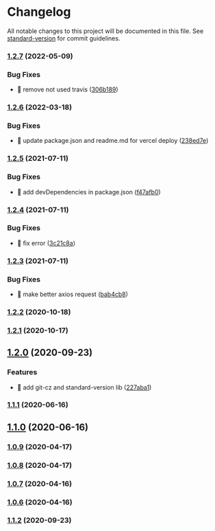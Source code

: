 # Changelog

All notable changes to this project will be documented in this file. See [standard-version](https://github.com/conventional-changelog/standard-version) for commit guidelines.

### [1.2.7](https://github.com/yeukfei02/stolenBike/compare/v1.2.6...v1.2.7) (2022-05-09)


### Bug Fixes

* 🐛 remove not used travis ([306b189](https://github.com/yeukfei02/stolenBike/commit/306b18954b92027af239c706e9c4db7fa1c73235))

### [1.2.6](https://github.com/yeukfei02/stolenBike/compare/v1.2.5...v1.2.6) (2022-03-18)


### Bug Fixes

* 🐛 update package.json and readme.md for vercel deploy ([238ed7e](https://github.com/yeukfei02/stolenBike/commit/238ed7e3b74969623cafd717da19071d43f1bb16))

### [1.2.5](https://github.com/yeukfei02/stolenBike/compare/v1.2.4...v1.2.5) (2021-07-11)


### Bug Fixes

* 🐛 add devDependencies in package.json ([f47afb0](https://github.com/yeukfei02/stolenBike/commit/f47afb006d28d8e11a990197b210dc4fdd160978))

### [1.2.4](https://github.com/yeukfei02/stolenBike/compare/v1.2.3...v1.2.4) (2021-07-11)


### Bug Fixes

* 🐛 fix error ([3c21c8a](https://github.com/yeukfei02/stolenBike/commit/3c21c8afeaaad4974a3143f1df7f5c13a58a3183))

### [1.2.3](https://github.com/yeukfei02/stolenBike/compare/v1.2.2...v1.2.3) (2021-07-11)


### Bug Fixes

* 🐛 make better axios request ([bab4cb8](https://github.com/yeukfei02/stolenBike/commit/bab4cb82f1429a1ccec837e6afdfcc22c6f1da80))

### [1.2.2](https://github.com/yeukfei02/stolenBike/compare/v1.2.1...v1.2.2) (2020-10-18)

### [1.2.1](https://github.com/yeukfei02/stolenBike/compare/v1.2.0...v1.2.1) (2020-10-17)

## [1.2.0](https://github.com/yeukfei02/stolenBike/compare/v1.1.2...v1.2.0) (2020-09-23)


### Features

* 🎸 add git-cz and standard-version lib ([227aba1](https://github.com/yeukfei02/stolenBike/commit/227aba18f158085357acd811d7001d40d9505995))

### [1.1.1](https://github.com/yeukfei02/stolenBike/compare/v1.1.0...v1.1.1) (2020-06-16)

## [1.1.0](https://github.com/yeukfei02/stolenBike/compare/v1.0.9...v1.1.0) (2020-06-16)

### [1.0.9](https://github.com/yeukfei02/stolenBike/compare/v1.0.8...v1.0.9) (2020-04-17)

### [1.0.8](https://github.com/yeukfei02/stolenBike/compare/v1.0.7...v1.0.8) (2020-04-17)

### [1.0.7](https://github.com/yeukfei02/stolenBike/compare/v1.0.6...v1.0.7) (2020-04-16)

### [1.0.6](https://github.com/yeukfei02/stolenBike/compare/v1.0.5...v1.0.6) (2020-04-16)

### [1.1.2](https://github.com/yeukfei02/stolenBike/compare/v1.0.5...v1.1.2) (2020-09-23)
